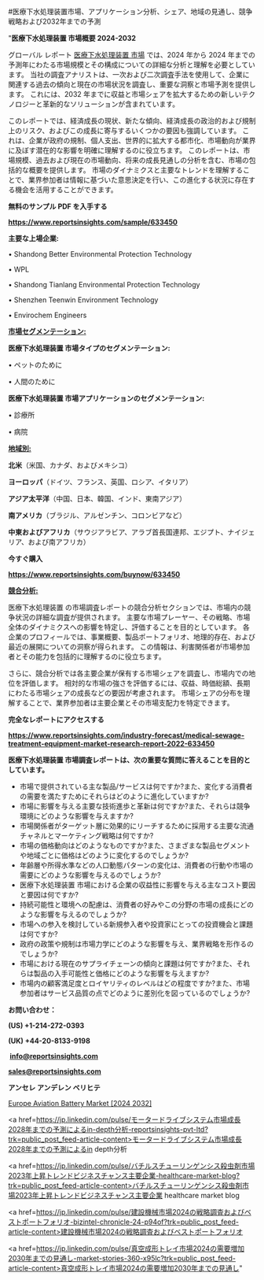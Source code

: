 #医療下水処理装置市場、アプリケーション分析、シェア、地域の見通し、競争戦略および2032年までの予測

"<strong>医療下水処理装置 市場概要 2024-2032</strong>

グローバル レポート <a href=https://www.reportsinsights.com/sample/633450>医療下水処理装置 市場</a> では、2024 年から 2024 年までの予測年にわたる市場規模とその構成についての詳細な分析と理解を必要としています。 当社の調査アナリストは、一次および二次調査手法を使用して、企業に関連する過去の傾向と現在の市場状況を調査し、重要な洞察と市場予測を提供します。 これには、2032 年までに収益と市場シェアを拡大​​するための新しいテクノロジーと革新的なソリューションが含まれています。

このレポートでは、経済成長の現状、新たな傾向、経済成長の政治的および規制上のリスク、およびこの成長に寄与するいくつかの要因も強調しています。 これは、企業が政府の規制、個人支出、世界的に拡大する都市化、市場動向が業界に及ぼす潜在的な影響を明確に理解するのに役立ちます。 このレポートは、市場規模、過去および現在の市場動向、将来の成長見通しの分析を含む、市場の包括的な概要を提供します。 市場のダイナミクスと主要なトレンドを理解することで、業界参加者は情報に基づいた意思決定を行い、この進化する状況に存在する機会を活用することができます。

<strong><b>無料のサンプル PDF を入手する</b></strong>

<a href=https://www.reportsinsights.com/sample/633450><strong><u>https://www.reportsinsights.com/sample/633450</u></strong></a>

<strong>主要な上場企業:</strong>

• Shandong Better Environmental Protection Technology

• WPL

• Shandong Tianlang Environmental Protection Technology

• Shenzhen Teenwin Environment Technology

• Envirochem Engineers

<strong><u>市場セグメンテーション</u></strong><strong><u>:</u></strong>

<strong>医療下水処理装置 市場タイプのセグメンテーション:</strong>

• ペットのために

• 人間のために

<strong>医療下水処理装置 市場アプリケーションのセグメンテーション:</strong>

• 診療所

• 病院

<strong><u>地域別</u></strong><strong><u>:</u></strong>

<strong>北米</strong>（米国、カナダ、およびメキシコ）

<strong>ヨーロッパ</strong>（ドイツ、フランス、英国、ロシア、イタリア）

<strong>アジア太平洋</strong>（中国、日本、韓国、インド、東南アジア）

<strong>南アメリカ</strong>（ブラジル、アルゼンチン、コロンビアなど）

<strong>中東およびアフリカ</strong>（サウジアラビア、アラブ首長国連邦、エジプト、ナイジェリア、および南アフリカ）

<strong>今すぐ購入</strong>

<a href=https://www.reportsinsights.com/buynow/633450><strong><u>https://www.reportsinsights.com/buynow/633450</u></strong></a>

<strong><u>競合分析:</u></strong>

医療下水処理装置 の市場調査レポートの競合分析セクションでは、市場内の競争状況の詳細な調査が提供されます。 主要な市場プレーヤー、その戦略、市場全体のダイナミクスへの影響を特定し、評価することを目的としています。 各企業のプロフィールでは、事業概要、製品ポートフォリオ、地理的存在、および最近の展開についての洞察が得られます。 この情報は、利害関係者が市場参加者とその能力を包括的に理解するのに役立ちます。

さらに、競合分析では各主要企業が保有する市場シェアを調査し、市場内での地位を評価します。 相対的な市場の強さを評価するには、収益、時価総額、長期にわたる市場シェアの成長などの要因が考慮されます。 市場シェアの分布を理解することで、業界参加者は主要企業とその市場支配力を特定できます。

<strong>完全なレポートにアクセスする</strong>

<a href=https://www.reportsinsights.com/industry-forecast/medical-sewage-treatment-equipment-market-research-report-2022-633450><strong><u><b>https://www.reportsinsights.com/industry-forecast/medical-sewage-treatment-equipment-market-research-report-2022-633450</b></u></strong></a>

<strong><b>医療下水処理装置 市場調査レポートは、次の重要な質問に答えることを目的としています。</b></strong>
<ul>
  <li>市場で提供されている主な製品/サービスは何ですか?また、変化する消費者の需要を満たすためにそれらはどのように進化していますか?</li>
  <li>市場に影響を与える主要な技術進歩と革新は何ですか?また、それらは競争環境にどのような影響を与えますか?</li>
  <li>市場関係者がターゲット層に効果的にリーチするために採用する主要な流通チャネルとマーケティング戦略は何ですか?</li>
  <li>市場の価格動向はどのようなものですか?また、さまざまな製品セグメントや地域ごとに価格はどのように変化するのでしょうか?</li>
  <li>年齢層や所得水準などの人口動態パターンの変化は、消費者の行動や市場の需要にどのような影響を与えるのでしょうか?</li>
  <li>医療下水処理装置 市場における企業の収益性に影響を与える主なコスト要因と要因は何ですか?</li>
  <li>持続可能性と環境への配慮は、消費者の好みやこの分野の市場の成長にどのような影響を与えるのでしょうか?</li>
  <li>市場への参入を検討している新規参入者や投資家にとっての投資機会と課題は何ですか?</li>
  <li>政府の政策や規制は市場力学にどのような影響を与え、業界戦略を形作るのでしょうか?</li>
  <li>市場における現在のサプライチェーンの傾向と課題は何ですか?また、それらは製品の入手可能性と価格にどのような影響を与えますか?</li>
  <li>市場内の顧客満足度とロイヤリティのレベルはどの程度ですか?また、市場参加者はサービス品質の点でどのように差別化を図っているのでしょうか?</li>
</ul>
<strong>お問い合わせ：</strong>

<strong>(US) +1-214-272-0393</strong>

<strong>(UK) +44-20-8133-9198</strong>

<strong> </strong><a href=info@reportsinsights.com><strong><u>info@reportsinsights.com</u></strong></a>

<a href=sales@reportsinsights.com><strong><u>sales@reportsinsights.com</u></strong></a>

<strong>アンセレ アンデレン ベリヒテ</strong>

<a href=https://www.linkedin.com/pulse/europe-aviation-battery-market-in-depth-analysis-kp9if/>Europe Aviation Battery Market [2024 2032]</a>

<a href=https://jp.linkedin.com/pulse/モータードライブシステム市場成長2028年までの予測によるin-depth分析-reportsinsights-pvt-ltd?trk=public_post_feed-article-content>モータードライブシステム市場成長2028年までの予測によるin depth分析</a>

<a href=https://jp.linkedin.com/pulse/バチルスチューリンゲンシス殺虫剤市場2023年上昇トレンドビジネスチャンス主要企業-healthcare-market-blog?trk=public_post_feed-article-content>バチルスチューリンゲンシス殺虫剤市場2023年上昇トレンドビジネスチャンス主要企業 healthcare market blog</a>

<a href=https://jp.linkedin.com/pulse/建設機械市場2024の戦略調査およびベストポートフォリオ-bizintel-chronicle-24-p94of?trk=public_post_feed-article-content>建設機械市場2024の戦略調査およびベストポートフォリオ</a>

<a href=https://jp.linkedin.com/pulse/真空成形トレイ市場2024の需要増加2030年までの見通し-market-stories-360-x95lc?trk=public_post_feed-article-content>真空成形トレイ市場2024の需要増加2030年までの見通し</a>"
